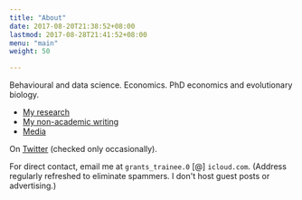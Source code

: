 ```yaml
---
title: "About"
date: 2017-08-20T21:38:52+08:00
lastmod: 2017-08-28T21:41:52+08:00
menu: "main"
weight: 50

---
```


Behavioural and data science. Economics. PhD economics and evolutionary biology.

- [My research](/research/)
- [My non-academic writing](/writing/)
- [Media](/media/)

On [Twitter](https://twitter.com/jasonacollins) (checked only occasionally).

For direct contact, email me at `grants_trainee.0` [@] `icloud.com`. (Address regularly refreshed to eliminate spammers.  I don't host guest posts or advertising.)
